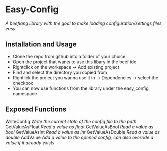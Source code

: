 # Easy-Config
*A beeflang library with the goal to make loading configuration/settings files easy*

## Installation and Usage
- Clone the repo from github into a folder of your choice
- Open the project that wants to use this libary in the beef ide
- Rightclick on the workspace -> Add existing project
- Find and select the directory you copied from
- Rightlick the project you wanna use it in -> Dependencies -> select the checkbox
- You can now use functions from the library under the easy_config namespace

## Exposed Functions

WriteConfig	*Write the current state of the config file to the path*
GetValueAsFloat *Read a value as float*
GetValueAsBool	*Read a value as bool*
GetValueAsInt	*Read a value as int*
GetValueAsDouble	*Read a value as double*
AddValue	*Add a value to the opened config, can also override a value if it already exists*

